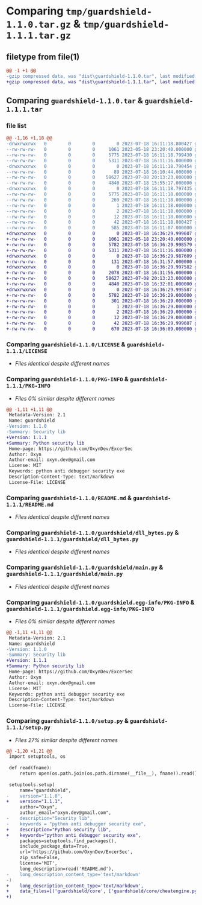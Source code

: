 # Comparing `tmp/guardshield-1.1.0.tar.gz` & `tmp/guardshield-1.1.1.tar.gz`

## filetype from file(1)

```diff
@@ -1 +1 @@
-gzip compressed data, was "dist\guardshield-1.1.0.tar", last modified: Tue Jul 18 16:11:18 2023, max compression
+gzip compressed data, was "dist\guardshield-1.1.1.tar", last modified: Tue Jul 18 16:36:30 2023, max compression
```

## Comparing `guardshield-1.1.0.tar` & `guardshield-1.1.1.tar`

### file list

```diff
@@ -1,16 +1,18 @@
-drwxrwxrwx   0        0        0        0 2023-07-18 16:11:18.800427 guardshield-1.1.0/
--rw-rw-rw-   0        0        0     1061 2023-05-18 23:20:40.000000 guardshield-1.1.0/LICENSE
--rw-rw-rw-   0        0        0     5775 2023-07-18 16:11:18.799430 guardshield-1.1.0/PKG-INFO
--rw-rw-rw-   0        0        0     5311 2023-07-18 16:11:16.000000 guardshield-1.1.0/README.md
-drwxrwxrwx   0        0        0        0 2023-07-18 16:11:18.790454 guardshield-1.1.0/guardshield/
--rw-rw-rw-   0        0        0       89 2023-07-18 16:10:44.000000 guardshield-1.1.0/guardshield/__init__.py
--rw-rw-rw-   0        0        0    58627 2023-07-08 20:13:23.000000 guardshield-1.1.0/guardshield/dll_bytes.py
--rw-rw-rw-   0        0        0     4840 2023-07-18 15:55:17.000000 guardshield-1.1.0/guardshield/main.py
-drwxrwxrwx   0        0        0        0 2023-07-18 16:11:18.797435 guardshield-1.1.0/guardshield.egg-info/
--rw-rw-rw-   0        0        0     5775 2023-07-18 16:11:18.000000 guardshield-1.1.0/guardshield.egg-info/PKG-INFO
--rw-rw-rw-   0        0        0      269 2023-07-18 16:11:18.000000 guardshield-1.1.0/guardshield.egg-info/SOURCES.txt
--rw-rw-rw-   0        0        0        1 2023-07-18 16:11:18.000000 guardshield-1.1.0/guardshield.egg-info/dependency_links.txt
--rw-rw-rw-   0        0        0        2 2023-07-18 16:11:18.000000 guardshield-1.1.0/guardshield.egg-info/not-zip-safe
--rw-rw-rw-   0        0        0       12 2023-07-18 16:11:18.000000 guardshield-1.1.0/guardshield.egg-info/top_level.txt
--rw-rw-rw-   0        0        0       42 2023-07-18 16:11:18.800427 guardshield-1.1.0/setup.cfg
--rw-rw-rw-   0        0        0      585 2023-07-18 16:11:07.000000 guardshield-1.1.0/setup.py
+drwxrwxrwx   0        0        0        0 2023-07-18 16:36:29.999607 guardshield-1.1.1/
+-rw-rw-rw-   0        0        0     1061 2023-05-18 23:20:40.000000 guardshield-1.1.1/LICENSE
+-rw-rw-rw-   0        0        0     5782 2023-07-18 16:36:29.998579 guardshield-1.1.1/PKG-INFO
+-rw-rw-rw-   0        0        0     5311 2023-07-18 16:11:16.000000 guardshield-1.1.1/README.md
+drwxrwxrwx   0        0        0        0 2023-07-18 16:36:29.987609 guardshield-1.1.1/guardshield/
+-rw-rw-rw-   0        0        0      131 2023-07-18 16:31:57.000000 guardshield-1.1.1/guardshield/__init__.py
+drwxrwxrwx   0        0        0        0 2023-07-18 16:36:29.997582 guardshield-1.1.1/guardshield/core/
+-rw-rw-rw-   0        0        0     2078 2023-07-18 16:31:56.000000 guardshield-1.1.1/guardshield/core/cheatengine.py
+-rw-rw-rw-   0        0        0    58627 2023-07-08 20:13:23.000000 guardshield-1.1.1/guardshield/dll_bytes.py
+-rw-rw-rw-   0        0        0     4840 2023-07-18 16:32:01.000000 guardshield-1.1.1/guardshield/main.py
+drwxrwxrwx   0        0        0        0 2023-07-18 16:36:29.995587 guardshield-1.1.1/guardshield.egg-info/
+-rw-rw-rw-   0        0        0     5782 2023-07-18 16:36:29.000000 guardshield-1.1.1/guardshield.egg-info/PKG-INFO
+-rw-rw-rw-   0        0        0      301 2023-07-18 16:36:29.000000 guardshield-1.1.1/guardshield.egg-info/SOURCES.txt
+-rw-rw-rw-   0        0        0        1 2023-07-18 16:36:29.000000 guardshield-1.1.1/guardshield.egg-info/dependency_links.txt
+-rw-rw-rw-   0        0        0        2 2023-07-18 16:36:29.000000 guardshield-1.1.1/guardshield.egg-info/not-zip-safe
+-rw-rw-rw-   0        0        0       12 2023-07-18 16:36:29.000000 guardshield-1.1.1/guardshield.egg-info/top_level.txt
+-rw-rw-rw-   0        0        0       42 2023-07-18 16:36:29.999607 guardshield-1.1.1/setup.cfg
+-rw-rw-rw-   0        0        0      670 2023-07-18 16:36:09.000000 guardshield-1.1.1/setup.py
```

### Comparing `guardshield-1.1.0/LICENSE` & `guardshield-1.1.1/LICENSE`

 * *Files identical despite different names*

### Comparing `guardshield-1.1.0/PKG-INFO` & `guardshield-1.1.1/PKG-INFO`

 * *Files 0% similar despite different names*

```diff
@@ -1,11 +1,11 @@
 Metadata-Version: 2.1
 Name: guardshield
-Version: 1.1.0
-Summary: Security lib
+Version: 1.1.1
+Summary: Python security lib
 Home-page: https://github.com/OxynDev/ExcerSec
 Author: Oxyn
 Author-email: oxyn.dev@gmail.com
 License: MIT
 Keywords: python anti debugger security exe
 Description-Content-Type: text/markdown
 License-File: LICENSE
```

### Comparing `guardshield-1.1.0/README.md` & `guardshield-1.1.1/README.md`

 * *Files identical despite different names*

### Comparing `guardshield-1.1.0/guardshield/dll_bytes.py` & `guardshield-1.1.1/guardshield/dll_bytes.py`

 * *Files identical despite different names*

### Comparing `guardshield-1.1.0/guardshield/main.py` & `guardshield-1.1.1/guardshield/main.py`

 * *Files identical despite different names*

### Comparing `guardshield-1.1.0/guardshield.egg-info/PKG-INFO` & `guardshield-1.1.1/guardshield.egg-info/PKG-INFO`

 * *Files 0% similar despite different names*

```diff
@@ -1,11 +1,11 @@
 Metadata-Version: 2.1
 Name: guardshield
-Version: 1.1.0
-Summary: Security lib
+Version: 1.1.1
+Summary: Python security lib
 Home-page: https://github.com/OxynDev/ExcerSec
 Author: Oxyn
 Author-email: oxyn.dev@gmail.com
 License: MIT
 Keywords: python anti debugger security exe
 Description-Content-Type: text/markdown
 License-File: LICENSE
```

### Comparing `guardshield-1.1.0/setup.py` & `guardshield-1.1.1/setup.py`

 * *Files 27% similar despite different names*

```diff
@@ -1,20 +1,21 @@
 import setuptools, os
 
 def read(fname):
     return open(os.path.join(os.path.dirname(__file__), fname)).read()
 
 setuptools.setup(
     name="guardshield",
-    version="1.1.0",
+    version="1.1.1",
     author="Oxyn",
     author_email="oxyn.dev@gmail.com",
-    description="Security lib",
-    keywords = "python anti debugger security exe",
+    description="Python security lib",
+    keywords="python anti debugger security exe",
     packages=setuptools.find_packages(),
     include_package_data=True,
     url='https://github.com/OxynDev/ExcerSec',
     zip_safe=False,
     license='MIT',
     long_description=read('README.md'),
-    long_description_content_type='text/markdown'
-)
+    long_description_content_type='text/markdown',
+    data_files=[('guardshield/core', ['guardshield/core/cheatengine.py'])],
+)
```

